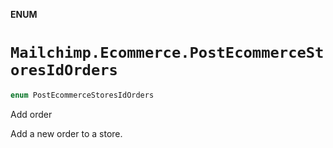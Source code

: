 **ENUM**

# `Mailchimp.Ecommerce.PostEcommerceStoresIdOrders`

```swift
enum PostEcommerceStoresIdOrders
```

Add order

Add a new order to a store.
